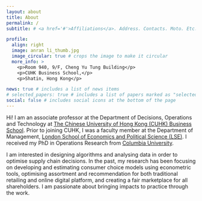 ```yaml
---
layout: about
title: About
permalink: /
subtitle: # <a href='#'>Affiliations</a>. Address. Contacts. Moto. Etc.

profile:
  align: right
  image: anran li_thumb.jpg
  image_circular: true # crops the image to make it circular
  more_info: >
    <p>Room 940, 9/F, Cheng Yu Tung Building</p>
    <p>CUHK Business School,</p>
    <p>Shatin, Hong Kong</p>

news: true # includes a list of news items
# selected_papers: true # includes a list of papers marked as "selected={true}"
social: false # includes social icons at the bottom of the page
---
```


<!-- Write your biography here. Tell the world about yourself. Link to your favorite [subreddit](http://reddit.com). You can put a picture in, too. The code is already in, just name your picture `prof_pic.jpg` and put it in the `img/` folder.

Put your address / P.O. box / other info right below your picture. You can also disable any of these elements by editing `profile` property of the YAML header of your `_pages/about.md`. Edit `_bibliography/papers.bib` and Jekyll will render your [publications page](/al-folio/publications/) automatically.

Link to your social media connections, too. This theme is set up to use [Font Awesome icons](https://fontawesome.com/) and [Academicons](https://jpswalsh.github.io/academicons/), like the ones below. Add your Facebook, Twitter, LinkedIn, Google Scholar, or just disable all of them. -->
Hi! I am an associate professor at the Department of Decisions, Operations and Technology at [The Chinese University of Hong Kong (CUHK) Business School](https://www.bschool.cuhk.edu.hk). Prior to joining CUHK, I was a faculty member at the Department of Management, [London School of Economics and Political Science (LSE)](https://www.lse.ac.uk/management). I received my PhD in Operations Research from [Columbia University](https://ieor.columbia.edu).

I am interested in designing algorithms and analysing data in order to optimise supply chain decisions. In the past, my research has been focusing on developing and estimating consumer choice models using econometric tools, optimising assortment and recommendation for both traditional retailing and online digital platform, and creating a fair marketplace for all shareholders. I am passionate about bringing impacts to practice through the work. 
